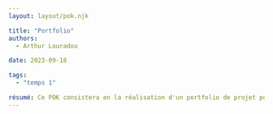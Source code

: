 ```yaml
---
layout: layout/pok.njk

title: "Portfolio"
authors:
  - Arthur Louradou

date: 2023-09-18

tags: 
  - "temps 1"

résumé: Ce POK consistera en la réalisation d'un portfolio de projet pour se joindre à un CV.
---
```

